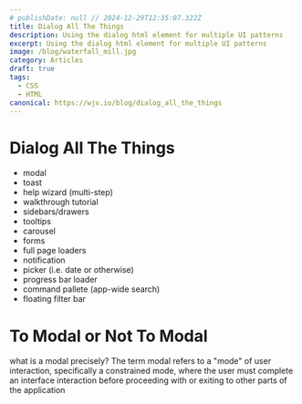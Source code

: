 ```yaml
---
# publishDate: null // 2024-12-29T12:35:07.322Z
title: Dialog All The Things
description: Using the dialog html element for multiple UI patterns
excerpt: Using the dialog html element for multiple UI patterns
image: /blog/waterfall_mill.jpg
category: Articles
draft: true
tags:
  - CSS
  - HTML
canonical: https://wjv.io/blog/dialog_all_the_things
---
```


# Dialog All The Things

- modal
- toast
- help wizard (multi-step)
- walkthrough tutorial
- sidebars/drawers
- tooltips
- carousel
- forms
- full page loaders
- notification
- picker (i.e. date or otherwise)
- progress bar loader
- command pallete (app-wide search)
- floating filter bar

# To Modal or Not To Modal

what is a modal precisely? The term modal refers to a "mode" of user interaction, specifically a constrained mode, where the user must complete an interface interaction before proceeding with or exiting to other parts of the application